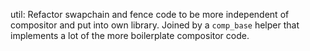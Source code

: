 util: Refactor swapchain and fence code to be more independent of compositor
and put into own library. Joined by a `comp_base` helper that implements
a lot of the more boilerplate compositor code.
